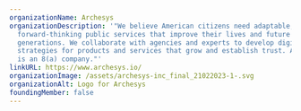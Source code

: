 ```yaml
---
organizationName: Archesys
organizationDescription: '"We believe American citizens need adaptable,
  forward-thinking public services that improve their lives and future
  generations. We collaborate with agencies and experts to develop digital
  strategies for products and services that grow and establish trust. Archesys
  is an 8(a) company."'
linkURL: https://www.archesys.io/
organizationImage: /assets/archesys-inc_final_21022023-1-.svg
organizationAlt: Logo for Archesys
foundingMember: false
---
```

